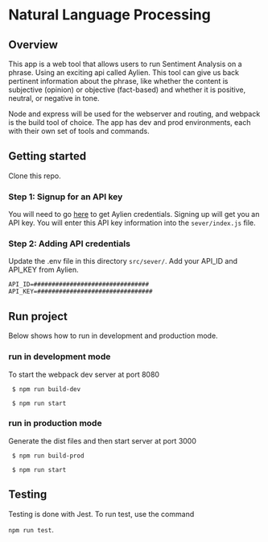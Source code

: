 # Natural Language Processing

## Overview

This app is a web tool that allows users to run Sentiment Analysis on a phrase. Using an exciting api called Aylien. This tool can give us back pertinent information about the phrase, like whether the content is subjective (opinion) or objective (fact-based) and whether it is positive, neutral, or negative in tone.

Node and express will be used for the webserver and routing, and webpack is the build tool of choice. The app has dev and prod environments, each with their own set of tools and commands.

## Getting started

Clone this repo.

### Step 1: Signup for an API key

You will need to go [here](https://developer.aylien.com/signup) to get Aylien credentials. Signing up will get you an API key. You will enter this API key information into the `sever/index.js` file.

### Step 2: Adding API credentials
Update the .env file in this directory `src/sever/`. Add your API_ID and API_KEY from Aylien.

`API_ID=################################`
`API_KEY=################################`


## Run project
Below shows how to run in development and production mode.
### run in development mode
To start the webpack dev server at port 8080

` $ npm run build-dev`

` $ npm run start`

### run in production mode
Generate the dist files and then start server at port 3000

` $ npm run build-prod`

` $ npm run start`

## Testing

Testing is done with Jest. To run test, use the command 

`npm run test`.